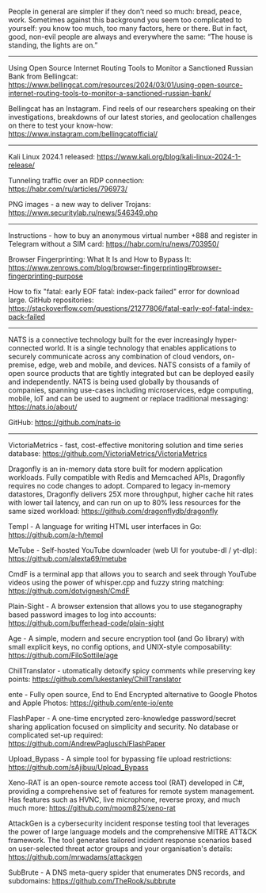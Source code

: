 People in general are simpler if they don’t need so much: bread, peace, work. Sometimes against this background you seem too complicated to yourself: you know too much, too many factors, here or there. But in fact, good, non-evil people are always and everywhere the same: “The house is standing, the lights are on.”

----

Using Open Source Internet Routing Tools to Monitor a Sanctioned Russian Bank from Bellingcat: https://www.bellingcat.com/resources/2024/03/01/using-open-source-internet-routing-tools-to-monitor-a-sanctioned-russian-bank/

Bellingcat has an Instagram. Find reels of our researchers speaking on their investigations, breakdowns of our latest stories, and geolocation challenges on there to test your know-how: https://www.instagram.com/bellingcatofficial/

----

Kali Linux 2024.1 released: https://www.kali.org/blog/kali-linux-2024-1-release/

Tunneling traffic over an RDP connection: https://habr.com/ru/articles/796973/

PNG images - a new way to deliver Trojans: https://www.securitylab.ru/news/546349.php

----

Instructions - how to buy an anonymous virtual number +888 and register in Telegram without a SIM card: https://habr.com/ru/news/703950/

Browser Fingerprinting: What It Is and How to Bypass It: https://www.zenrows.com/blog/browser-fingerprinting#browser-fingerprinting-purpose

How to fix "fatal: early EOF fatal: index-pack failed" error for download large. GitHub repositories: https://stackoverflow.com/questions/21277806/fatal-early-eof-fatal-index-pack-failed

----

NATS is a connective technology built for the ever increasingly hyper-connected world. It is a single technology that enables applications to securely communicate across any combination of cloud vendors, on-premise, edge, web and mobile, and devices. NATS consists of a family of open source products that are tightly integrated but can be deployed easily and independently. NATS is being used globally by thousands of companies, spanning use-cases including microservices, edge computing, mobile, IoT and can be used to augment or replace traditional messaging: https://nats.io/about/

GitHub: https://github.com/nats-io

----

VictoriaMetrics - fast, cost-effective monitoring solution and time series database: https://github.com/VictoriaMetrics/VictoriaMetrics

Dragonfly is an in-memory data store built for modern application workloads. Fully compatible with Redis and Memcached APIs, Dragonfly requires no code changes to adopt. Compared to legacy in-memory datastores, Dragonfly delivers 25X more throughput, higher cache hit rates with lower tail latency, and can run on up to 80% less resources for the same sized workload: https://github.com/dragonflydb/dragonfly

Templ - A language for writing HTML user interfaces in Go: https://github.com/a-h/templ

MeTube - Self-hosted YouTube downloader (web UI for youtube-dl / yt-dlp): https://github.com/alexta69/metube

CmdF is a terminal app that allows you to search and seek through YouTube videos using the power of whisper.cpp and fuzzy string matching: https://github.com/dotvignesh/CmdF

Plain-Sight - A browser extension that allows you to use steganography based password images to log into accounts: https://github.com/bufferhead-code/plain-sight

Age - A simple, modern and secure encryption tool (and Go library) with small explicit keys, no config options, and UNIX-style composability: https://github.com/FiloSottile/age
 
ChillTranslator - utomatically detoxify spicy comments while preserving key points: https://github.com/lukestanley/ChillTranslator

ente - Fully open source, End to End Encrypted alternative to Google Photos and Apple Photos: https://github.com/ente-io/ente

FlashPaper - A one-time encrypted zero-knowledge password/secret sharing application focused on simplicity and security. No database or complicated set-up required: https://github.com/AndrewPaglusch/FlashPaper

Upload_Bypass - A simple tool for bypassing file upload restrictions: https://github.com/sAjibuu/Upload_Bypass

Xeno-RAT is an open-source remote access tool (RAT) developed in C#, providing a comprehensive set of features for remote system management. Has features such as HVNC, live microphone, reverse proxy, and much much more: https://github.com/moom825/xeno-rat

AttackGen is a cybersecurity incident response testing tool that leverages the power of large language models and the comprehensive MITRE ATT&CK framework. The tool generates tailored incident response scenarios based on user-selected threat actor groups and your organisation's details: https://github.com/mrwadams/attackgen

SubBrute - A DNS meta-query spider that enumerates DNS records, and subdomains: https://github.com/TheRook/subbrute

